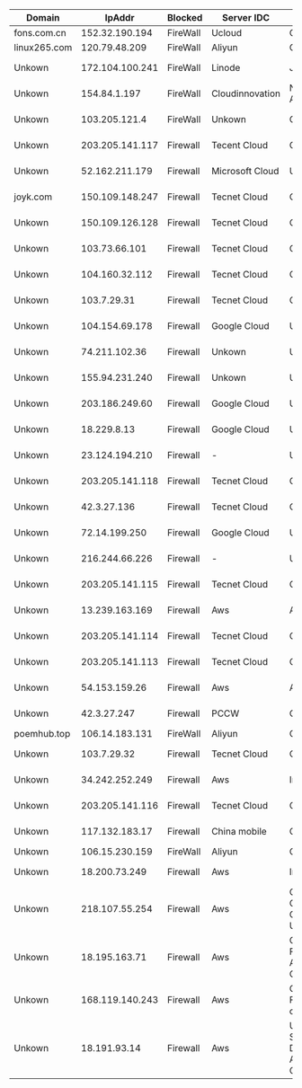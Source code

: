 
| Domain | IpAddr | Blocked | Server IDC | Location | Reason |
| --- | --- | --- | --- | --- | --- |
| fons.com.cn |  152.32.190.194 | FireWall | Ucloud | China | Crawlers |
| linux265.com | 120.79.48.209 | FireWall | Aliyun | China | Crawlers |
| Unkown | 172.104.100.241 | FireWall | Linode | Jp Tokyo | Rss Crawlers |
| Unkown | 154.84.1.197 | FireWall | Cloudinnovation | Netherlands Amsterdam | Rss Crawlers |
| Unkown | 103.205.121.4 | FireWall | Unkown | China HK | Tiny Rss Crawlers |
| Unkown | 203.205.141.117 | Firewall | Tecent Cloud | China HK | Suspected Crawlers |
| Unkown | 52.162.211.179 | Firewall | Microsoft Cloud | Us Chicago  | Suspected Crawlers |
| joyk.com | 150.109.148.247 | Firewall | Tecnet Cloud | China HK | Suspected Crawlers |
| Unkown | 150.109.126.128 | Firewall | Tecnet Cloud | China HK | Suspected Crawlers |
| Unkown | 103.73.66.101 | Firewall | Tecnet Cloud | China HK | Suspected Crawlers |
| Unkown | 104.160.32.112 | Firewall | Tecnet Cloud | China HK | Suspected Crawlers |
| Unkown | 103.7.29.31 | Firewall | Tecnet Cloud | China HK  | Suspected Crawlers |
| Unkown | 104.154.69.178 | Firewall | Google Cloud | Us  | Suspected Crawlers |
| Unkown | 74.211.102.36 | Firewall | Unkown | Us  | Tiny Rss Crawlers |
| Unkown | 155.94.231.240 | Firewall | Unkown | Us  | Tiny Rss Crawlers |
| Unkown | 203.186.249.60 | Firewall | Google Cloud | Us  | Suspected Crawlers |
| Unkown | 18.229.8.13 | Firewall | Google Cloud | Us  | Suspected Crawlers |
| Unkown | 23.124.194.210 | Firewall | - | Us  | Suspected Crawlers |
| Unkown | 203.205.141.118 | Firewall | Tecnet Cloud | China HK | Suspected Crawlers |
| Unkown | 42.3.27.136 | Firewall | Tecnet Cloud | China HK | Suspected Crawlers |
| Unkown | 72.14.199.250 | Firewall | Google Cloud | Us  | Suspected Crawlers |
| Unkown | 216.244.66.226 | Firewall | - | Us  | Suspected Crawlers |
| Unkown | 203.205.141.115 | Firewall | Tecnet Cloud | China HK | Suspected Crawlers |
| Unkown | 13.239.163.169 | Firewall | Aws | Au | Suspected Crawlers |
| Unkown | 203.205.141.114 | Firewall | Tecnet Cloud | China HK | Suspected Crawlers |
| Unkown | 203.205.141.113 | Firewall | Tecnet Cloud | China HK | Suspected Crawlers |
| Unkown | 54.153.159.26 | Firewall | Aws | Au | Suspected Crawlers |
| Unkown | 42.3.27.247 | Firewall | PCCW  | China HK | Suspected Crawlers |
| poemhub.top | 106.14.183.131 | FireWall | Aliyun | China | Crawlers |
| Unkown | 103.7.29.32 | Firewall | Tecnet Cloud | China HK | Suspected Crawlers |
| Unkown | 34.242.252.249 | Firewall | Aws | Ireland | Suspected Crawlers |
| Unkown | 203.205.141.116 | Firewall | Tecnet Cloud | China HK | Suspected Crawlers |
| Unkown | 117.132.183.17 | Firewall | China mobile | China  | Suspected Crawlers |
| Unkown | 106.15.230.159 | FireWall | Aliyun | China | Crawlers |
| Unkown | 18.200.73.249 | Firewall | Aws | Ireland | Suspected Crawlers |
| Unkown | 218.107.55.254 | Firewall | Aws | China Guangdong Guangzhou Unicom | Suspected Crawlers |
| Unkown | 18.195.163.71 | Firewall | Aws | Germany Frankfurt Amazon Cloud | Suspected Crawlers |
| Unkown | 168.119.140.243 | Firewall | Aws | Germany Free State of Saxony | Suspected Crawlers |
| Unkown | 18.191.93.14 | Firewall | Aws | United States Ohio Dublin Amazon Cloud | Suspected Crawlers |

